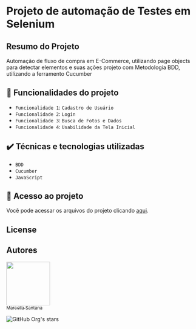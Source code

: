 # Projeto de automação de Testes em Selenium 

## Resumo do Projeto
Automação de fluxo de compra em E-Commerce, utilizando page objects para detectar elementos e suas ações
projeto com Metodologia BDD, utilizando a ferramento Cucumber

## :hammer: Funcionalidades do projeto

- `Funcionalidade 1`: `Cadastro de Usuário` 
- `Funcionalidade 2`: `Login`
- `Funcionalidade 3`: `Busca de Fotos e Dados`
- `Funcionalidade 4`: `Usabilidade da Tela Inicial`

## ✔️ Técnicas e tecnologias utilizadas
- `BDD`
- `Cucumber`
- `JavaScript`

## 📁 Acesso ao projeto
<p>Você pode acessar os arquivos do projeto clicando <a href="https://github.com/marcellasan/projeto-automatizado-cypress/tree/master/cypress">aqui</a>.</p>


## License


## Autores
[<img src="https://avatars.githubusercontent.com/u/102002212?s=96&v=4" width=115><br><sub>Marcella Santana</sub>](https://github.com/marcellasan) 

![GitHub Org's stars](https://img.shields.io/github/stars/marcellasan?style=social)

